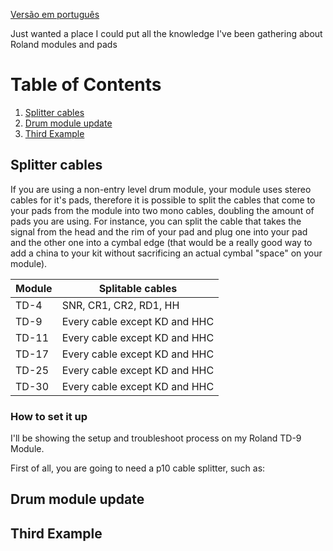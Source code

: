 [Versão em português](https://github.com/MarcusDEFGH/rolanddrumswiki/blob/master/README.pt.md)


Just wanted a place I could put all the knowledge I've been gathering about Roland modules and pads


# Table of Contents
1. [Splitter cables](#splitter-cables)
2. [Drum module update](#drum-module-update)
3. [Third Example](#third-example)

## Splitter cables
If you are using a non-entry level drum module, your module uses stereo cables for it's pads, therefore it is possible to split the cables that come to your pads from the module into two mono cables, doubling the amount of pads you are using. For instance, you can split the cable that takes the signal from the head and the rim of your pad and plug one into your pad and the other one into a cymbal edge (that would be a really good way to add a china to your kit without sacrificing an actual cymbal "space" on your module).


| Module | Splitable cables              |
|--------|-------------------------------|
| TD-4   | SNR, CR1, CR2, RD1, HH        |
| TD-9   | Every cable except KD and HHC |
| TD-11  | Every cable except KD and HHC |
| TD-17  | Every cable except KD and HHC |
| TD-25  | Every cable except KD and HHC |
| TD-30  | Every cable except KD and HHC |


### How to set it up
I'll be showing the setup and troubleshoot process on my Roland TD-9 Module.

First of all, you are going to need a p10 cable splitter, such as:
## Drum module update
## Third Example
